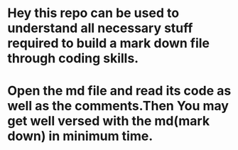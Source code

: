 # Hey this repo can be used to understand all necessary stuff required to build a mark down file through coding skills.
# Open the md file and read its code as well as the comments.Then You may get well versed with the md(mark down) in  minimum time. 
